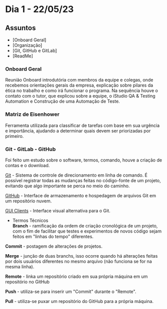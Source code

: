 # Dia 1 - 22/05/23

## Assuntos
- [Onboard Geral]
- [Organização]
- [Git, GitHub e GitLab]
- [ReadMe]

### Onboard Geral
Reunião Onboard introdutória com membros da equipe e colegas, onde recebemos orientações gerais da empresa, explicação sobre pilares da ética no trabalho e como irá funcionar o programa. Na sequência houve o contato com o tutor, que explicou sobre a equipe, o iStudio QA & Testing Automation e Construção de uma Automação de Teste.

### Matriz de Eisenhower
Ferramenta utilizada para classificar de tarefas com base em sua urgência e importância, ajudando a determinar quais devem ser priorizadas por primeiro.

### Git - GitLab - GitHub
Foi feito um estudo sobre o software, termos, comando, houve a criação de contas e o download.

[Git](https://git-scm.com/) - Sistema de controle de direcionamento em linha de comando. É possível registrar todas as mudanças feitas no código-fonte de um projeto, evitando que algo importante se perca no meio do caminho.

[GitHub](https://github.com/) - Interface de armazenamento e hospedagem de arquivos Git em um repositório nuvem.

[GUI Clients](https://git-scm.com/downloads/guis) - Interface visual alternativa para o Git.

 - Termos Técnicos <br>
**Branch** - ramificação da ordem de criação cronológica de um projeto, com o fim de facilitar que testes e experimentos de novos código sejam feitos em "linhas do tempo" diferentes.

**Commit** - postagem de alterações de projetos.

**Merge** - junção de duas branchs, isso ocorre quando há alterações feitas por dois usuários diferentes no mesmo arquivo (não funciona se for na mesma linha).

**Remote** - linka um repositório criado em sua própria máquina em um repositório no GitHub

**Push** - utiliza-se para inserir um "Commit" durante o "Remote".

**Pull** - utiliza-se puxar um repositório do GitHub para a própria máquina.

